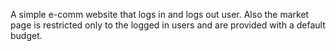  A simple e-comm website that logs in and logs out user. Also the market page is restricted only to the logged in users and are provided with a default budget.
